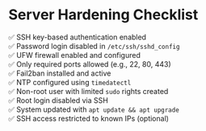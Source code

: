 # Server Hardening Checklist

✅ SSH key-based authentication enabled  
✅ Password login disabled in `/etc/ssh/sshd_config`  
✅ UFW firewall enabled and configured  
✅ Only required ports allowed (e.g., 22, 80, 443)  
✅ Fail2ban installed and active  
✅ NTP configured using `timedatectl`  
✅ Non-root user with limited `sudo` rights created  
✅ Root login disabled via SSH  
✅ System updated with `apt update && apt upgrade`  
✅ SSH access restricted to known IPs (optional)  
